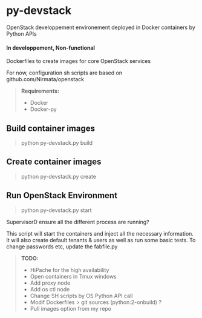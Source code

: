 py-devstack
===========

OpenStack developpement environement deployed in Docker containers by Python APIs

#### In developpement, Non-functional

Dockerfiles to create images for core OpenStack services

For now, configuration sh scripts are based on github.com/Nirmata/openstack 

> **Requirements:**
> - Docker
> - Docker-py



Build container images
----------------------
> python py-devstack.py build


Create container images
-----------------------
> python py-devstack.py create


Run OpenStack Environment
-------------------------
> python py-devstack.py start


SupervisorD ensure all the different process are running?

This script will start the containers and inject all the necessary information. It will also create default tenants & users as well as run some basic tests. To change passwords etc, update the fabfile.py

> **TODO:**
> - HiPache for the high availability
> - Open containers in Tmux windows
> - Add proxy node
> - Add os ctl node
> - Change SH scripts by OS Python API call
> - Modif Dockerfiles > git sources (python:2-onbuild) ?
> - Pull images option from my repo